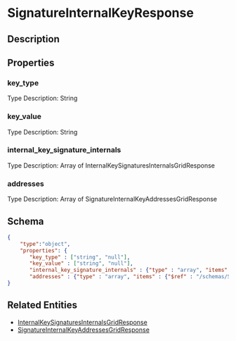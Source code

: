 # SignatureInternalKeyResponse
## Description

## Properties
### key_type


Type Description: String
### key_value


Type Description: String
### internal_key_signature_internals


Type Description: Array of InternalKeySignaturesInternalsGridResponse
### addresses


Type Description: Array of SignatureInternalKeyAddressesGridResponse

## Schema
```json
{
    "type":"object",
    "properties": {
       "key_type" : ["string", "null"],
       "key_value" : ["string", "null"],
       "internal_key_signature_internals" : {"type" : "array", "items" : {"$ref" : "/schemas/InternalKeySignaturesInternalsGrid"},
       "addresses" : {"type" : "array", "items" : {"$ref" : "/schemas/SignatureInternalKeyAddressesGrid"}
}
```

## Related Entities
- [InternalKeySignaturesInternalsGridResponse](InternalKeySignaturesInternalsGridResponse.md)
- [SignatureInternalKeyAddressesGridResponse](SignatureInternalKeyAddressesGridResponse.md)

